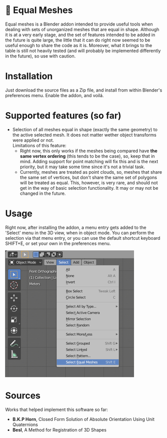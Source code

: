 # :hammer: Equal Meshes
Equal meshes is a Blender addon intended to provide useful tools when dealing with sets of unorganized meshes that are equal in shape.
Although it is at a very early stage, and the set of features intended to be added in the future is quite large, the little that it can do right now seemed to be useful enough to share the code as it is. Moreover, what it brings to the table is still not heavily tested (and will probably be implemented differently in the future), so use with caution.

# Installation
Just download the source files as a Zip file, and install from within Blender's preferences menu. Enable the addon, and voilá.

# Supported features (so far)
* Selection of all meshes equal in shape (exactly the same geometry) to the active selected mesh. It does not matter wether object transforms were applied or not.  
  Limitations of this feature:
  * Right now, this only works if the meshes being compared have **the same vertex ordering** (this tends to be the case), so, keep that in mind. Adding support for point matching will fix this and is the next priority, but it may take some time since it's not a trivial task.
  * Currently, meshes are treated as point clouds, so, meshes that share the same set of vertices, but don't share the same set of polygons will be treated as equal. This, however, is very rare, and should not get in the way of basic selection functionality. It may or may not be changed in the future.
# Usage
Right now, after installing the addon, a menu entry gets added to the 'Select' menu in the 3D view, when in object mode. You can perform the selection via that menu entry, or you can use the default shortcut keyboard SHIFT+E, or set your own in the preferences menu.
  
![alt text](https://github.com/nachgsanchez/equalmeshes/blob/master/images/menu_entry.png?raw=true)

# Sources
Works that helped implement this software so far:
  * **B.K.P Horn**, Closed Form Solution of Absolute Orientation Using Unit Quaternions
  * **Besl**, A Method for Registration of 3D Shapes
